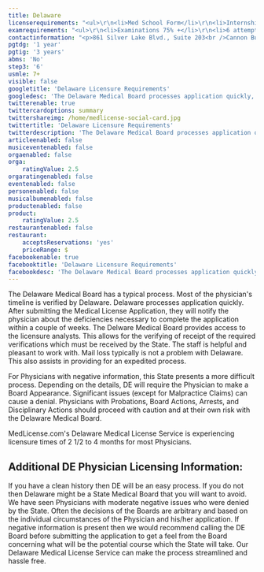 ```yaml
---
title: Delaware
licenserequirements: "<ul>\r\n<li>Med School Form</li>\r\n<li>Internship/Residency/Fellowship Forms</li>\r\n<li>Current Employment</li>\r\n<li>Current Privileges</li>\r\n<li>All State Licenses (past/present)</li>\r\n<li>All National Examination Scores (USMLE/FLEX/NBME)</li>\r\n<li>ECFMG Certification</li>\r\n<li>NPDB-HIPDB Report</li>\r\n<li>Physician References</li>\r\n</ul>"
examrequirements: "<ul>\r\n<li>Examinations 75% +</li>\r\n<li>6 attempt limit- USMLE Step 3</li>\r\n<li>7+ year limit- USMLE</li>\r\n<li>1 year PGY for USA Grads</li>\r\n<li>3 years PGY for Non-USA Grads</li>\r\n<li>State Exam Accepted if Pre-1975</li>\r\n<li>No SPEX Exam Requirement</li>\r\n</ul>"
contactinformation: "<p>861 Silver Lake Blvd., Suite 203<br />Cannon Building<br />Dover, DE 19904<br />(302) 744-4500<br />Fax:(302) 739-2711</p>\r\n<p><a href=\"http://www.dpr.delaware.gov/\">www.dpr.delaware.gov</a></p>"
pgtdg: '1 year'
pgtig: '3 years'
abms: 'No'
step3: '6'
usmle: 7+
visible: false
googletitle: 'Delaware Licensure Requirements'
googledesc: 'The Delaware Medical Board processes application quickly, averaging between 2 1/2 and 4 months. Within a couple weeks of submitting, they will notify the physician about the deficiencies necessary to complete the application. Our Medical License Service can make the process streamlined and hassle free.'
twitterenable: true
twittercardoptions: summary
twittershareimg: /home/medlicense-social-card.jpg
twittertitle: 'Delaware Licensure Requirements'
twitterdescription: 'The Delaware Medical Board processes application quickly, averaging between 2 1/2 and 4 months. Within a couple weeks of submitting, they will notify the physician about the deficiencies necessary to complete the application. Our Medical License Service can make the process streamlined and hassle free.'
articleenabled: false
musiceventenabled: false
orgaenabled: false
orga:
    ratingValue: 2.5
orgaratingenabled: false
eventenabled: false
personenabled: false
musicalbumenabled: false
productenabled: false
product:
    ratingValue: 2.5
restaurantenabled: false
restaurant:
    acceptsReservations: 'yes'
    priceRange: $
facebookenable: true
facebooktitle: 'Delaware Licensure Requirements'
facebookdesc: 'The Delaware Medical Board processes application quickly, averaging between 2 1/2 and 4 months. Within a couple weeks of submitting, they will notify the physician about the deficiencies necessary to complete the application. Our Medical License Service can make the process streamlined and hassle free.'
---
```


<p>The Delaware Medical Board has a typical process. Most of the physician's timeline is verified by Delaware. Delaware processes application quickly. After submitting the Medical License Application, they will notify the physician about the deficiencies necessary to complete the application within a couple of weeks. The Delware Medical Board provides access to the licensure analysts. This allows for the verifying of receipt of the required verifications which must be received by the State. The staff is helpful and pleasant to work with. Mail loss typically is not a problem with Delaware. This also assists in providing for an expedited process.</p>
<p>For Physicians with negative information, this State presents a more difficult process. Depending on the details, DE will require the Physician to make a Board Appearance. Significant issues (except for Malpractice Claims) can cause a denial. Physicians with Probations, Board Actions, Arrests, and Disciplinary Actions should proceed with caution and at their own risk with the Delaware Medical Board.</p>
<p>MedLicense.com's Delaware Medical License Service is experiencing licensure times of 2 1/2 to 4 months for most Physicians.</p>
<h2 id="mcetoc_1cdq780te1">Additional DE Physician Licensing Information:</h2>
<p>If you have a clean history then DE will be an easy process. If you do not then Delaware might be a State Medical Board that you will want to avoid. We have seen Physicians with moderate negative issues who were denied by the State. Often the decisions of the Boards are arbitrary and based on the individual circumstances of the Physician and his/her application. If negative information is present then we would recommend calling the DE Board before submitting the application to get a feel from the Board concerning what will be the potential course which the State will take. Our Delaware Medical License Service can make the process streamlined and hassle free.</p>